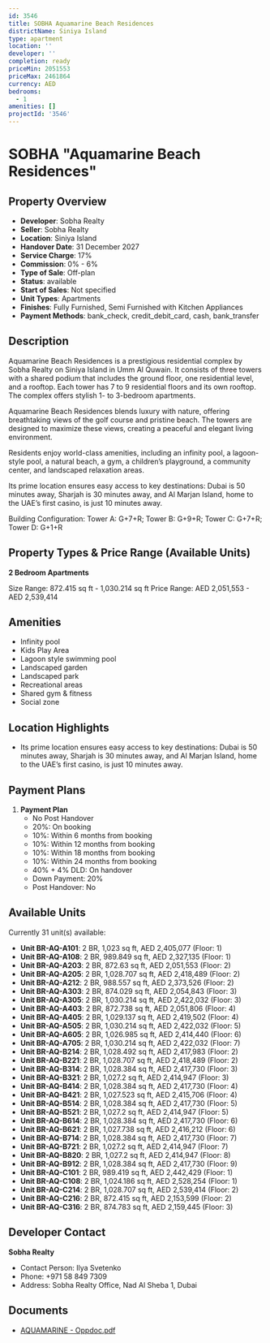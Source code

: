 ```yaml
---
id: 3546
title: SOBHA Aquamarine Beach Residences
districtName: Siniya Island
type: apartment
location: ''
developer: ''
completion: ready
priceMin: 2051553
priceMax: 2461864
currency: AED
bedrooms:
  - 1
amenities: []
projectId: '3546'
---
```


# SOBHA "Aquamarine Beach Residences"

## Property Overview
- **Developer**: Sobha Realty
- **Seller**: Sobha Realty
- **Location**: Siniya Island
- **Handover Date**: 31 December 2027
- **Service Charge**: 17%
- **Commission**: 0% - 6%
- **Type of Sale**: Off-plan
- **Status**: available
- **Start of Sales**: Not specified
- **Unit Types**: Apartments
- **Finishes**: Fully Furnished, Semi Furnished with Kitchen Appliances
- **Payment Methods**: bank_check, credit_debit_card, cash, bank_transfer

## Description
Aquamarine Beach Residences is a prestigious residential complex by Sobha Realty on Siniya Island in Umm Al Quwain. It consists of three towers with a shared podium that includes the ground floor, one residential level, and a rooftop. Each tower has 7 to 9 residential floors and its own rooftop. The complex offers stylish 1- to 3-bedroom apartments.

Aquamarine Beach Residences blends luxury with nature, offering breathtaking views of the golf course and pristine beach. The towers are designed to maximize these views, creating a peaceful and elegant living environment.

Residents enjoy world-class amenities, including an infinity pool, a lagoon-style pool, a natural beach, a gym, a children’s playground, a community center, and landscaped relaxation areas.

Its prime location ensures easy access to key destinations: Dubai is 50 minutes away, Sharjah is 30 minutes away, and Al Marjan Island, home to the UAE’s first casino, is just 10 minutes away.

Building Configuration: Tower A: G+7+R; Tower B: G+9+R; Tower C: G+7+R; Tower D: G+1+R

## Property Types & Price Range (Available Units)
**2 Bedroom Apartments**

Size Range: 872.415 sq ft - 1,030.214 sq ft
Price Range: AED 2,051,553 - AED 2,539,414

## Amenities
- Infinity pool
- Kids Play Area
- Lagoon style swimming pool
- Landscaped garden
- Landscaped park
- Recreational areas
- Shared gym & fitness
- Social zone

## Location Highlights
- Its prime location ensures easy access to key destinations: Dubai is 50 minutes away, Sharjah is 30 minutes away, and Al Marjan Island, home to the UAE’s first casino, is just 10 minutes away.

## Payment Plans
1. **Payment Plan**
   - No Post Handover
   - 20%: On booking
   - 10%: Within 6 months from booking
   - 10%: Within 12 months from booking
   - 10%: Within 18 months from booking
   - 10%: Within 24 months from booking
   - 40% + 4% DLD: On handover
   - Down Payment: 20%
   - Post Handover: No

## Available Units
Currently 31 unit(s) available:
- **Unit BR-AQ-A101**: 2 BR, 1,023 sq ft, AED 2,405,077 (Floor: 1)
- **Unit BR-AQ-A108**: 2 BR, 989.849 sq ft, AED 2,327,135 (Floor: 1)
- **Unit BR-AQ-A203**: 2 BR, 872.63 sq ft, AED 2,051,553 (Floor: 2)
- **Unit BR-AQ-A205**: 2 BR, 1,028.707 sq ft, AED 2,418,489 (Floor: 2)
- **Unit BR-AQ-A212**: 2 BR, 988.557 sq ft, AED 2,373,526 (Floor: 2)
- **Unit BR-AQ-A303**: 2 BR, 874.029 sq ft, AED 2,054,843 (Floor: 3)
- **Unit BR-AQ-A305**: 2 BR, 1,030.214 sq ft, AED 2,422,032 (Floor: 3)
- **Unit BR-AQ-A403**: 2 BR, 872.738 sq ft, AED 2,051,806 (Floor: 4)
- **Unit BR-AQ-A405**: 2 BR, 1,029.137 sq ft, AED 2,419,502 (Floor: 4)
- **Unit BR-AQ-A505**: 2 BR, 1,030.214 sq ft, AED 2,422,032 (Floor: 5)
- **Unit BR-AQ-A605**: 2 BR, 1,026.985 sq ft, AED 2,414,440 (Floor: 6)
- **Unit BR-AQ-A705**: 2 BR, 1,030.214 sq ft, AED 2,422,032 (Floor: 7)
- **Unit BR-AQ-B214**: 2 BR, 1,028.492 sq ft, AED 2,417,983 (Floor: 2)
- **Unit BR-AQ-B221**: 2 BR, 1,028.707 sq ft, AED 2,418,489 (Floor: 2)
- **Unit BR-AQ-B314**: 2 BR, 1,028.384 sq ft, AED 2,417,730 (Floor: 3)
- **Unit BR-AQ-B321**: 2 BR, 1,027.2 sq ft, AED 2,414,947 (Floor: 3)
- **Unit BR-AQ-B414**: 2 BR, 1,028.384 sq ft, AED 2,417,730 (Floor: 4)
- **Unit BR-AQ-B421**: 2 BR, 1,027.523 sq ft, AED 2,415,706 (Floor: 4)
- **Unit BR-AQ-B514**: 2 BR, 1,028.384 sq ft, AED 2,417,730 (Floor: 5)
- **Unit BR-AQ-B521**: 2 BR, 1,027.2 sq ft, AED 2,414,947 (Floor: 5)
- **Unit BR-AQ-B614**: 2 BR, 1,028.384 sq ft, AED 2,417,730 (Floor: 6)
- **Unit BR-AQ-B621**: 2 BR, 1,027.738 sq ft, AED 2,416,212 (Floor: 6)
- **Unit BR-AQ-B714**: 2 BR, 1,028.384 sq ft, AED 2,417,730 (Floor: 7)
- **Unit BR-AQ-B721**: 2 BR, 1,027.2 sq ft, AED 2,414,947 (Floor: 7)
- **Unit BR-AQ-B820**: 2 BR, 1,027.2 sq ft, AED 2,414,947 (Floor: 8)
- **Unit BR-AQ-B912**: 2 BR, 1,028.384 sq ft, AED 2,417,730 (Floor: 9)
- **Unit BR-AQ-C101**: 2 BR, 989.419 sq ft, AED 2,442,429 (Floor: 1)
- **Unit BR-AQ-C108**: 2 BR, 1,024.186 sq ft, AED 2,528,254 (Floor: 1)
- **Unit BR-AQ-C214**: 2 BR, 1,028.707 sq ft, AED 2,539,414 (Floor: 2)
- **Unit BR-AQ-C216**: 2 BR, 872.415 sq ft, AED 2,153,599 (Floor: 2)
- **Unit BR-AQ-C316**: 2 BR, 874.783 sq ft, AED 2,159,445 (Floor: 3)

## Developer Contact
**Sobha Realty**
- Contact Person: Ilya Svetenko
- Phone: +971 58 849 7309
- Address: Sobha Realty Office, Nad Al Sheba 1, Dubai

## Documents
- [AQUAMARINE - Oppdoc.pdf](https://cdn.geniemap.net/2024/11/08/OtLqnVIPCqIo9R1kNtyXnWo5sfOOYeeuEJV79Nr3.pdf)
